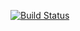 [![Build Status](https://dev.azure.com/chintanshahaz40001/DevProject/_apis/build/status/AzureDevOps2023.githubapp?branchName=master)](https://dev.azure.com/chintanshahaz40001/DevProject/_build/latest?definitionId=4&branchName=master)
